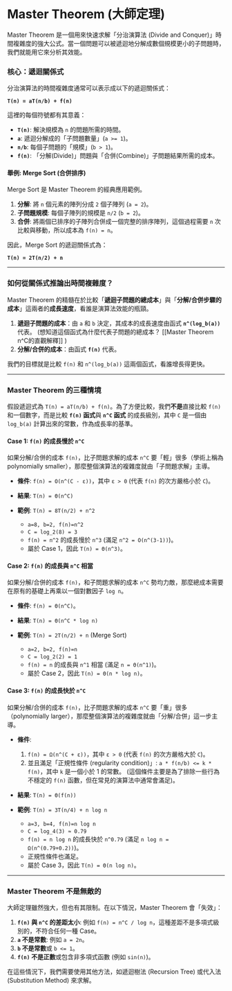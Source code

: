 # Master Theorem (大師定理)

Master Theorem 是一個用來快速求解「分治演算法 (Divide and Conquer)」時間複雜度的強大公式。當一個問題可以被遞迴地分解成數個規模更小的子問題時，我們就能用它來分析其效能。

### 核心：遞迴關係式

分治演算法的時間複雜度通常可以表示成以下的遞迴關係式：

**`T(n) = aT(n/b) + f(n)`**

這裡的每個符號都有其意義：

*   **`T(n)`**: 解決規模為 `n` 的問題所需的時間。
*   **`a`**: 遞迴分解成的「子問題數量」(`a >= 1`)。
*   **`n/b`**: 每個子問題的「規模」(`b > 1`)。
*   **`f(n)`**: 「分解(Divide)」問題與「合併(Combine)」子問題結果所需的成本。

#### 舉例: Merge Sort (合併排序)

Merge Sort 是 Master Theorem 的經典應用範例。

1.  **分解**: 將 `n` 個元素的陣列分成 `2` 個子陣列 (`a = 2`)。
2.  **子問題規模**: 每個子陣列的規模是 `n/2` (`b = 2`)。
3.  **合併**: 將兩個已排序的子陣列合併成一個完整的排序陣列，這個過程需要 `n` 次比較與移動，所以成本為 `f(n) = n`。

因此，Merge Sort 的遞迴關係式為：

**`T(n) = 2T(n/2) + n`**

--- 

### 如何從關係式推論出時間複雜度？

Master Theorem 的精髓在於比較「**遞迴子問題的總成本**」與「**分解/合併步驟的成本**」這兩者的**成長速度**，看誰是演算法效能的瓶頸。

1.  **遞迴子問題的成本**：由 `a` 和 `b` 決定，其成本的成長速度由函式 **`n^(log_b(a))`** 代表。 (想知道這個函式為什麼代表子問題的總成本？ [[Master Theorem n^C的直觀解釋]] )
2.  **分解/合併的成本**：由函式 **`f(n)`** 代表。

我們的目標就是比較 `f(n)` 和 `n^(log_b(a))` 這兩個函式，看誰增長得更快。

---

### Master Theorem 的三種情境

假設遞迴式為 `T(n) = aT(n/b) + f(n)`。為了方便比較，我們**不是**直接比較 `f(n)` 和一個數字，而是比較 **`f(n)` 函式**與 **`n^C` 函式** 的成長級別，其中 `C` 是一個由 `log_b(a)` 計算出來的常數，作為成長率的基準。

#### **Case 1: `f(n)` 的成長慢於 `n^C`**

如果分解/合併的成本 `f(n)`，比子問題求解的成本 `n^C` 要「輕」很多（學術上稱為 polynomially smaller），那麼整個演算法的複雜度就由「子問題求解」主導。

*   **條件**: `f(n) = O(n^(C - ε))`，其中 `ε > 0` (代表 `f(n)` 的次方嚴格小於 `C`)。
*   **結果**: `T(n) = Θ(n^C)`

*   **範例**: `T(n) = 8T(n/2) + n^2`
    *   `a=8, b=2, f(n)=n^2`
    *   `C = log_2(8) = 3`
    *   `f(n) = n^2` 的成長慢於 `n^3` (滿足 `n^2 = O(n^(3-1))`)。
    *   屬於 Case 1，因此 `T(n) = Θ(n^3)`。

#### **Case 2: `f(n)` 的成長與 `n^C` 相當**

如果分解/合併的成本 `f(n)`，和子問題求解的成本 `n^C` 勢均力敵，那麼總成本需要在原有的基礎上再乘以一個對數因子 `log n`。

*   **條件**: `f(n) = Θ(n^C)`。
*   **結果**: `T(n) = Θ(n^C * log n)`

*   **範例**: `T(n) = 2T(n/2) + n` (Merge Sort)
    *   `a=2, b=2, f(n)=n`
    *   `C = log_2(2) = 1`
    *   `f(n) = n` 的成長與 `n^1` 相當 (滿足 `n = Θ(n^1)`)。
    *   屬於 Case 2，因此 `T(n) = Θ(n * log n)`。

#### **Case 3: `f(n)` 的成長快於 `n^C`**

如果分解/合併的成本 `f(n)`，比子問題求解的成本 `n^C` 要「重」很多（polynomially larger），那麼整個演算法的複雜度就由「分解/合併」這一步主導。

*   **條件**: 
    1.  `f(n) = Ω(n^(C + ε))`，其中 `ε > 0` (代表 `f(n)` 的次方嚴格大於 `C`)。
    2.  並且滿足「正規性條件 (regularity condition)」: `a * f(n/b) <= k * f(n)`，其中 `k` 是一個小於 1 的常數。 (這個條件主要是為了排除一些行為不穩定的 `f(n)` 函數，但在常見的演算法中通常會滿足)。
*   **結果**: `T(n) = Θ(f(n))`

*   **範例**: `T(n) = 3T(n/4) + n log n`
    *   `a=3, b=4, f(n)=n log n`
    *   `C = log_4(3) ≈ 0.79`
    *   `f(n) = n log n` 的成長快於 `n^0.79` (滿足 `n log n = Ω(n^(0.79+0.2))`)。
    *   正規性條件也滿足。
    *   屬於 Case 3，因此 `T(n) = Θ(n log n)`。

--- 

### Master Theorem 不是無敵的

大師定理雖然強大，但也有其限制。在以下情況，Master Theorem 會「失效」：

1.  **`f(n)` 與 `n^C` 的差距太小**: 例如 `f(n) = n^C / log n`，這種差距不是多項式級別的，不符合任何一種 Case。
2.  **`a` 不是常數**: 例如 `a = 2n`。
3.  **`b` 不是常數**或 `b <= 1`。
4.  **`f(n)` 不是正數**或包含非多項式函數 (例如 `sin(n)`)。

在這些情況下，我們需要使用其他方法，如遞迴樹法 (Recursion Tree) 或代入法 (Substitution Method) 來求解。
